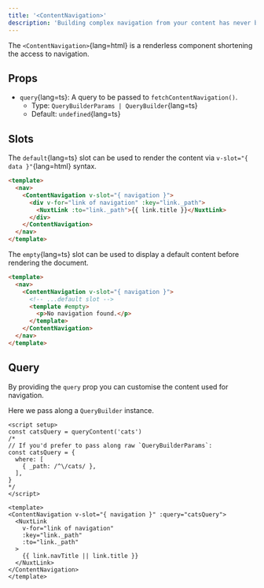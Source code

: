 ```yaml
---
title: '<ContentNavigation>'
description: 'Building complex navigation from your content has never been easier.'
---
```


The `<ContentNavigation>`{lang=html} is a renderless component shortening the access to navigation.

## Props

- `query`{lang=ts}: A query to be passed to `fetchContentNavigation()`.
  - Type: `QueryBuilderParams | QueryBuilder`{lang=ts}
  - Default: `undefined`{lang=ts}

## Slots

The `default`{lang=ts} slot can be used to render the content via `v-slot="{ data }"`{lang=html} syntax.

```html [components/Navbar.vue]
<template>
  <nav>
    <ContentNavigation v-slot="{ navigation }">
      <div v-for="link of navigation" :key="link._path">
        <NuxtLink :to="link._path">{{ link.title }}</NuxtLink>
      </div>
    </ContentNavigation>
  </nav>
</template>
```

The `empty`{lang=ts} slot can be used to display a default content before rendering the document.

```html [components/Navbar.vue]
<template>
  <nav>
    <ContentNavigation v-slot="{ navigation }">
      <!-- ...default slot -->
      <template #empty>
        <p>No navigation found.</p>
      </template>
    </ContentNavigation>
  </nav>
</template>
```

## Query

By providing the `query` prop you can customise the content used for navigation.

Here we pass along a `QueryBuilder` instance.

```vue
<script setup>
const catsQuery = queryContent('cats')
/*
// If you'd prefer to pass along raw `QueryBuilderParams`:
const catsQuery = {
  where: [
    { _path: /^\/cats/ },
  ],
}
*/
</script>

<template>
<ContentNavigation v-slot="{ navigation }" :query="catsQuery">
  <NuxtLink
    v-for="link of navigation"
    :key="link._path"
    :to="link._path"
  >
    {{ link.navTitle || link.title }}
  </NuxtLink>
</ContentNavigation>
</template>
```
